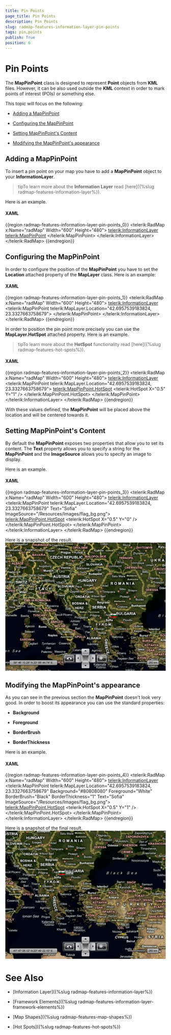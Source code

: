 ```yaml
---
title: Pin Points
page_title: Pin Points
description: Pin Points
slug: radmap-features-information-layer-pin-points
tags: pin,points
publish: True
position: 6
---
```


# Pin Points



The __MapPinPoint__ class is designed to represent __Point__
        objects from __KML__ files. However, it can be also used outside the
        __KML__ context in order to mark points of interest (POIs)
        or something else.
      

This topic will focus on the following:

* [Adding a MapPinPoint](#Adding_a_MapPinPoint)

* [Configuring the MapPinPoint](#Configuring_the_MapPinPoint)

* [Setting MapPinPoint's Content](#Setting_MapPinPoints_Content)

* [Modifying the MapPinPoint's appearance](#Modifying_the_MapPinPoints_appearance)

## Adding a MapPinPoint

To insert a pin point on your map you have to add a __MapPinPoint__ object to
          your __InformationLayer__.
        

>tipTo learn more about the __Information Layer__ read
            [here]({%slug radmap-features-information-layer%}).
          

Here is an example.

#### __XAML__

{{region radmap-features-information-layer-pin-points_0}}
	<telerik:RadMap x:Name="radMap"
	                Width="600"
	                Height="480">
	    <telerik:InformationLayer>
	        <telerik:MapPinPoint>
	        </telerik:MapPinPoint>
	    </telerik:InformationLayer>
	</telerik:RadMap>
	{{endregion}}



## Configuring the MapPinPoint

In order to configure the position of the __MapPinPoint__ you have to
          set the __Location__ attached property of the
          __MapLayer__ class. Here is an example:
        

#### __XAML__

{{region radmap-features-information-layer-pin-points_1}}
	<telerik:RadMap x:Name="radMap"
	                Width="600"
	                Height="480">
	    <telerik:InformationLayer>
	        <telerik:MapPinPoint telerik:MapLayer.Location="42.6957539183824, 23.3327663758679">
	        </telerik:MapPinPoint>
	    </telerik:InformationLayer>
	</telerik:RadMap>
	{{endregion}}



In order to position the pin point more precisely you can use the __MapLayer.HotSpot__
          attached property. Here is an example.
        

>tipTo learn more about the __HotSpot__ functionality read
            [here]({%slug radmap-features-hot-spots%}).
          

#### __XAML__

{{region radmap-features-information-layer-pin-points_2}}
	<telerik:RadMap x:Name="radMap"
	                Width="600"
	                Height="480">
	    <telerik:InformationLayer>
	        <telerik:MapPinPoint telerik:MapLayer.Location="42.6957539183824, 23.3327663758679">
	            <telerik:MapPinPoint.HotSpot>
	                <telerik:HotSpot X="0.5"
	                                    Y="1" />
	            </telerik:MapPinPoint.HotSpot>
	        </telerik:MapPinPoint>
	    </telerik:InformationLayer>
	</telerik:RadMap>
	{{endregion}}



With these values defined, the __MapPinPoint__ will be placed above the location and will be centered towards it.
        

## Setting MapPinPoint's Content

By default the __MapPinPoint__ exposes two properties that allow you
          to set its content. The __Text__ property allows you to specify
          a string for the __MapPinPoint__ and the
          __ImageSource__ allows you to specify
          an image to display.
        

Here is an example.

#### __XAML__

{{region radmap-features-information-layer-pin-points_3}}
	<telerik:RadMap x:Name="radMap"
	                Width="600"
	                Height="480">
	    <telerik:InformationLayer>
	        <telerik:MapPinPoint telerik:MapLayer.Location="42.6957539183824, 23.3327663758679"
	                                Text="Sofia"
	                                ImageSource="/Resources/Images/flag_bg.png">
	            <telerik:MapPinPoint.HotSpot>
	                <telerik:HotSpot X="0.5"
	                                    Y="0" />
	            </telerik:MapPinPoint.HotSpot>
	        </telerik:MapPinPoint>
	    </telerik:InformationLayer>
	</telerik:RadMap>
	{{endregion}}



Here is a snapshot of the result.![](images/RadMap_Features_PinPoints_01.png)

## Modifying the MapPinPoint's appearance

As you can see in the previous section the __MapPinPoint__ doesn't look very good.
          In order to boost its appearance you can use the standard properties:
        

* __Background__

* __Foreground__

* __BorderBrush__

* __BorderThickness__

Here is an example.

#### __XAML__

{{region radmap-features-information-layer-pin-points_4}}
	<telerik:RadMap x:Name="radMap"
	                Width="600"
	                Height="480">
	    <telerik:InformationLayer>
	        <telerik:MapPinPoint telerik:MapLayer.Location="42.6957539183824, 23.3327663758679"
	                                Background="#80808080"
	                                Foreground="White"
	                                BorderBrush="Black"
	                                BorderThickness="1"
	                                Text="Sofia"
	                                ImageSource="/Resources/Images/flag_bg.png">
	            <telerik:MapPinPoint.HotSpot>
	                <telerik:HotSpot X="0.5"
	                                    Y="1" />
	            </telerik:MapPinPoint.HotSpot>
	        </telerik:MapPinPoint>
	    </telerik:InformationLayer>
	</telerik:RadMap>
	{{endregion}}



Here is a snapshot of the final result.![](images/RadMap_Features_PinPoints_02.png)

# See Also

 * [Information Layer]({%slug radmap-features-information-layer%})

 * [Framework Elements]({%slug radmap-features-information-layer-framework-elements%})

 * [Map Shapes]({%slug radmap-features-map-shapes%})

 * [Hot Spots]({%slug radmap-features-hot-spots%})

